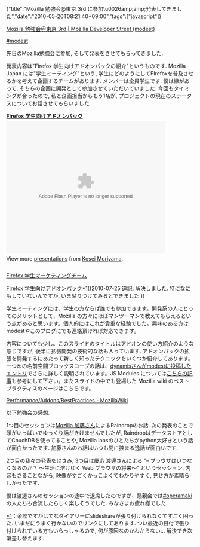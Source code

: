 {"title":"Mozilla 勉強会@東京 3rd に参加\u0026amp;amp;発表してきました","date":"2010-05-20T08:21:40+09:00","tags":["javascript"]}

<!-- DATE: 2010-05-19T23:21:40+00:00 -->
<!-- OLDURL: http://d.hatena.ne.jp/cou929_la/20100519/ -->


<div class="section">
<p><a href="https://dev.mozilla.jp/events/workshop04/" target="_blank">Mozilla 勉強会＠東京 3rd | Mozilla Developer Street (modest)</a></p>
<p><a href="http://twitter.com/#search?q=%23modest" target="_blank">#modest</a></p>
<p>先日のMozilla勉強会に参加, そして発表をさせてもらってきました.</p>
<p>発表内容は"Firefox 学生向けアドオンパックの紹介"というものです. Mozilla Japan には"学生ミーティング"という, 学生にどのようにしてFIrefoxを普及させるかを考えて企画するチームがあります. メンバーは全員学生です. 僕は縁があって, そちらの企画に開発として参加させていただいていました. 今回もタイミングが合ったので, 私と企画担当からもう1名が, プロジェクトの現在のステータスについてお話させてもらいました.</p>
<p><div style="width:425px" id="__ss_4105604"><strong style="display:block;margin:12px 0 4px"><a href="http://www.slideshare.net/cou929/firefox-4105604" title="Firefox 学生向けアドオンパック">Firefox 学生向けアドオンパック</a></strong><object id="__sse4105604" width="425" height="355"><param name="movie" value="http://static.slidesharecdn.com/swf/ssplayer2.swf?doc=campusreps-100515004923-phpapp01&stripped_title=firefox-4105604" ></param><param name="allowFullScreen" value="true"></param><param name="allowScriptAccess" value="always"></param><embed name="__sse4105604" src="http://static.slidesharecdn.com/swf/ssplayer2.swf?doc=campusreps-100515004923-phpapp01&stripped_title=firefox-4105604" type="application/x-shockwave-flash" allowscriptaccess="always" allowfullscreen="true" width="425" height="355"></embed></object><div style="padding:5px 0 12px">View more <a href="http://www.slideshare.net/">presentations</a> from <a href="http://www.slideshare.net/cou929">Kosei Moriyama</a>.</div></div></p>
<p><a href="https://dev.mozilla.jp/campus/" target="_blank">Firefox 学生マーケティングチーム</a></p>			<p><a href="http://www.slideshare.net/cou929/firefox-4105604" target="_blank">Firefox 学生向けアドオンパック</a><span class="footnote"><a href="/cou929_la/#f1" name="fn1" title="余談ですがはてなダイアリーにslideshareが張り付けられなくてすごく困った. いまだにうまく行かないのでリンクにしてあります. つい最近の日付で張り付けられている方もいらっしゃるので, 何が原因なのかわからない... 解決でき次第差し替えます.">*1</a></span>((2010-07-25 追記: 解決しました. 特になにもしていないんですが, いま貼りつけてみるとできました.))</p>
<p>学生ミーティングには、学生の方ならば誰でも参加できます。開発系の人にとってのメリットとして、Mozilla の方々にほぼマンツーマンで教えてもらえるという点があると思います。個人的にはこれが貴重な経験でした。興味のある方はmodestやこのブログにでも連絡頂ければ対応できます。</p>
<p>内容についても少し。このスライドのタイトルはアドオンの使い方紹介のような感じですが, 後半に拡張開発の技術的な話も入っています. アドオンパックの拡張を開発するにあたって新しく知ったテクニックをいくつか紹介してあります。一つめの名前空間ブロックスコープの話は、<a href="https://dev.mozilla.jp/2010/05/js-blockscope-and-namespace/" target="_blank">dynamisさんがmodestに投稿したエントリ</a>でさらに詳しく説明されています。JS Modules については<a href="http://d.hatena.ne.jp/cou929_la/20100504/1272944129" target="_blank">こちらの記事</a>も参考にして下さい。またスライドの中でも登場した Mozilla wiki のベストプラクティスのページはこちらです。</p>
<p><a href="https://wiki.mozilla.org/Performance/Addons/BestPractices" target="_blank">Performance/Addons/BestPractices - MozillaWiki</a></p>
<p>以下勉強会の感想.</p>
<p>1つ目のセッションは<a href="http://wontfix.blogspot.com/" target="_blank">Mozilla 加藤さん</a>によるRaindropのお話. 次の発表のことで頭がいっぱいでゆっくり話がきけませんでしたが, RaindropはデータストアとしてCouchDBを使ってることや, Mozilla labsのひとたちがpython大好きという話が面白かったです. 加藤さんのお話はいつも間に挟まる逸話が面白いです.</p>
<p>2つ目の我々の発表をはさみ, 3つ目は<a href="http://www.persistent.org/" target="_blank">慶応 渡邊さん</a>による "– ブラウザはいつなくなるのか？ ～生活に溶けゆく Web ブラウザの将来～" というセッション. 内容もさることながら, 映像がすごくかっこよくてわかりやすく, 見せ方が素晴らしかったです.</p>
<p>僕は渡邊さんのセッションの途中で退席したのですが、懇親会では<a href="http://twitter.com/#search?q=%23operamaki" target="_blank">#operamaki</a>の人たちも合流したらしく楽しそうでした. みなさまお疲れ様でした.</p>
</div>
<div class="footnote">
<p class="footnote"><a href="/cou929_la/#fn1" name="f1">*1</a>：余談ですがはてなダイアリーにslideshareが張り付けられなくてすごく困った. いまだにうまく行かないのでリンクにしてあります. つい最近の日付で張り付けられている方もいらっしゃるので, 何が原因なのかわからない... 解決でき次第差し替えます.</p>
</div>






